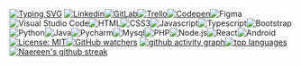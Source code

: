 
[![Typing SVG](https://readme-typing-svg.herokuapp.com/?color=00bfbf&size=35&center=true&vCenter=true&width=1000&lines=Hello,+my+name+is+Kaue+Caires+...;I'm+21+years+old;I+am+from+Brazil,+SP;I+Formed+analysis+and+systems+development+at+Unicid;Be+Welcome!+:%29)](https://git.io/typing-svg)
[![Linkedin](https://img.shields.io/badge/LinkedIn-0077B5?style=for-the-badge&logo=linkedin&logoColor=white)](https://linkedin.com/in/kaue-caires)[![GitLab](https://img.shields.io/badge/GitLab-330F63?style=for-the-badge&logo=gitlab&logoColor=white)](https://gitlab.com/cairescodify)[![Trello](https://img.shields.io/badge/trello-0052CC?style=for-the-badge&logo=trello&logoColor=white)](https://trello.com/u/kauecaires/boards)[![Codepen](https://img.shields.io/badge/Codepen-000000?style=for-the-badge&logo=codepen&logoColor=white)](https://codepen.io/Kaue-Caires)![Figma](https://img.shields.io/badge/figma-%23F24E1E.svg?style=for-the-badge&logo=figma&logoColor=black)![Visual Studio Code](https://img.shields.io/badge/Visual%20Studio%20Code-0078d7.svg?style=for-the-badge&logo=visual-studio-code&logoColor=white)![HTML](https://img.shields.io/badge/HTML-239120?style=for-the-badge&logo=html5&logoColor=white)![CSS3](https://img.shields.io/badge/CSS3-1572B6?style=for-the-badge&logo=css3&logoColor=white)![Javascript](https://img.shields.io/badge/JavaScript-F7DF1E?style=for-the-badge&logo=javascript&logoColor=black)![Typescript](https://img.shields.io/badge/TypeScript-007ACC?style=for-the-badge&logo=typescript&logoColor=white)![Bootstrap](https://img.shields.io/badge/Bootstrap-563D7C?style=for-the-badge&logo=bootstrap&logoColor=white)![Python](https://img.shields.io/badge/python-3670A0?style=for-the-badge&logo=python&logoColor=ffdd54)![Java](https://img.shields.io/badge/Java-ED8B00?style=for-the-badge&logo=openjdk&logoColor=white)![Pycharm](https://img.shields.io/badge/pycharm-143?style=for-the-badge&logo=pycharm&logoColor=black&color=black&labelColor=green)![Mysql](https://img.shields.io/badge/MySQL-00000F?style=for-the-badge&logo=mysql&logoColor=white)![PHP](https://img.shields.io/badge/PHP-777BB4?style=for-the-badge&logo=php&logoColor=white)![Node.js]( 	https://img.shields.io/badge/Node.js-43853D?style=for-the-badge&logo=node.js&logoColor=white)![React](https://img.shields.io/badge/React_js-20232A?style=for-the-badge&logo=react&logoColor=61DAFB)![Android](https://img.shields.io/badge/Android-3DDC84?style=for-the-badge&logo=android&logoColor=white)[![License: MIT](https://img.shields.io/badge/License-MIT-yellow.svg)](https://opensource.org/licenses/MIT)[![GitHub watchers](https://img.shields.io/github/watchers/kauecodify/StrapDown.js.svg?style=social&label=Watch&maxAge=2592000)](https://GitHub.com/kauecodify/StrapDown.js/watchers/)
[![github activity graph](https://github-readme-activity-graph.vercel.app/graph?username=kauecodify&bg_color=000000&color=15e5a6&line=07e9a5&point=0a855c&area=true&hide_border=true)](https://github.com/kauecodify/github-readme-activity-graph)[![top languages](https://github-readme-stats.vercel.app/api/top-langs/?username=kauecodify&theme=blue-green)](https://github.com/kauecodify/github-readme-stats)[![Naereen's github streak](https://github-readme-streak-stats.herokuapp.com/?user=kauecodify&theme=blue-green)](https://github.com/kauecodify/github-readme-streak-stats)
